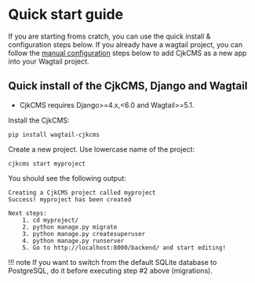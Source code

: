 # Quick start guide

If you are starting froms cratch, you can use the quick install & configuration steps below. If you already have a wagtail project, you can follow the [manual configuration](20.configuration.md) steps below to add CjkCMS as a new app into your Wagtail project.

## Quick install of the CjkCMS, Django and Wagtail

* CjkCMS requires Django>=4.x,<6.0 and Wagtail>=5.1.

Install the CjkCMS:
```
pip install wagtail-cjkcms
```
Create a new project. Use lowercase name of the project:
```
cjkcms start myproject
```
You should see the following output:
```
Creating a CjkCMS project called myproject
Success! myproject has been created

Next steps:
    1. cd myproject/
    2. python manage.py migrate
    3. python manage.py createsuperuser
    4. python manage.py runserver
    5. Go to http://localhost:8000/backend/ and start editing!
```

!!! note
    If you want to switch from the default SQLite database to PostgreSQL, do it before executing step #2 above (migrations).